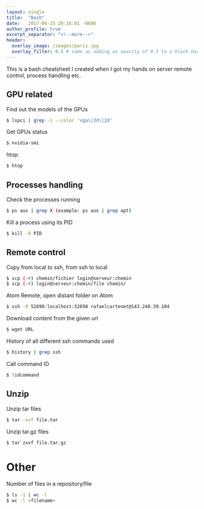 ```yaml
---
layout: single
title:  "Bash"
date:   2017-06-15 20:16:01 -0600
author_profile: true
excerpt_separator: "<!--more-->"
header:
  overlay_image: /images/paris.jpg
  overlay_filter: 0.5 # same as adding an opacity of 0.5 to a black background
---
```


This is a bash cheatsheet I created when I got my hands on server remote control, process handling etc.

<!--more-->


## GPU related

Find out the models of the GPUs
```sh
$ lspci | grep -i --color 'vga\|3d\|2d'
```

Get GPUs status
```sh
$ nvidia-smi
```

htop:
```sh
$ htop
```

## Processes handling

Check the processes running
```sh
$ ps aux | grep X (example: ps aux | grep apt)
```

Kill a process using its PID
```sh
$ kill -9 PID
```

## Remote control

Copy from local to ssh, from ssh to local
```sh
$ scp (-r) chemin/fichier login@serveur:chemin
$ scp (-r) login@serveur:chemin/file chemin/
```

Atom Remote, open distant folder on Atom
```sh
$ ssh -R 52698:localhost:52698 rafaelcartenet@143.248.39.104
```

Download content from the given url
```sh
$ wget URL
```

History of all different ssh commands used
```sh
$ history | grep ssh
```

Call command ID
```sh
$ !idcommand
```

## Unzip

Unzip tar files
```sh
$ tar -xvf file.tar
```

Unzip tar.gz files
```sh
$ tar zxvf file.tar.gz
```

# Other

Number of files in a repository/file
```sh
$ ls -1 | wc -l
$ wc -l <filename>
```
